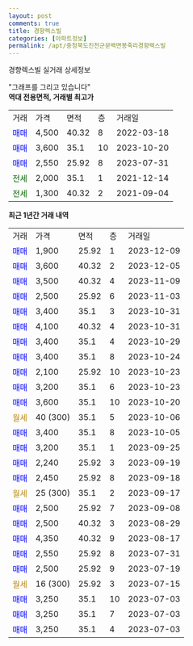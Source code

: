 ```yaml
---
layout: post
comments: true
title: 경향렉스빌
categories: [아파트정보]
permalink: /apt/충청북도진천군문백면봉죽리경향렉스빌
---
```


경향렉스빌 실거래 상세정보

<script type="text/javascript">
  google.charts.load('current', {'packages':['line', 'corechart']});
  google.charts.setOnLoadCallback(drawChart);

  function drawChart() {
    var data = new google.visualization.DataTable();
    data.addColumn('date', '거래일');
    data.addColumn('number', "매매");
    data.addColumn('number', "전세");
    data.addColumn('number', "전매");

    data.addRows([[new Date(Date.parse("2023-12-09")), 1900, null, null], [new Date(Date.parse("2023-12-05")), 3600, null, null], [new Date(Date.parse("2023-11-09")), 3500, null, null], [new Date(Date.parse("2023-11-03")), 2500, null, null], [new Date(Date.parse("2023-10-31")), 3400, null, null], [new Date(Date.parse("2023-10-31")), 4100, null, null], [new Date(Date.parse("2023-10-29")), 3400, null, null], [new Date(Date.parse("2023-10-24")), 3400, null, null], [new Date(Date.parse("2023-10-23")), 2100, null, null], [new Date(Date.parse("2023-10-23")), 3200, null, null], [new Date(Date.parse("2023-10-20")), 3600, null, null], [new Date(Date.parse("2023-10-06")), null, null, null], [new Date(Date.parse("2023-10-05")), 3400, null, null], [new Date(Date.parse("2023-09-25")), 3200, null, null], [new Date(Date.parse("2023-09-19")), 2240, null, null], [new Date(Date.parse("2023-09-18")), 2450, null, null], [new Date(Date.parse("2023-09-17")), null, null, null], [new Date(Date.parse("2023-09-08")), 2500, null, null], [new Date(Date.parse("2023-08-29")), 2500, null, null], [new Date(Date.parse("2023-08-17")), 4350, null, null], [new Date(Date.parse("2023-07-31")), 2550, null, null], [new Date(Date.parse("2023-07-19")), 2500, null, null], [new Date(Date.parse("2023-07-15")), null, null, null], [new Date(Date.parse("2023-07-03")), 3250, null, null], [new Date(Date.parse("2023-07-03")), 3250, null, null], [new Date(Date.parse("2023-07-03")), 3250, null, null]]);

    var options = {
      hAxis: {
        format: 'yyyy/MM/dd'
      },    
      lineWidth: 0,
      pointsVisible: true,    
      title: '최근 1년간 유형별 실거래가 분포',
      legend: { position: 'bottom' }
    };

    var formatter = new google.visualization.NumberFormat({pattern:'###,###'} );
    formatter.format(data, 1);
    formatter.format(data, 2);
    
    setTimeout(function() {
        var chart = new google.visualization.LineChart(document.getElementById('columnchart_material'));
        chart.draw(data, (options));
        document.getElementById('loading').style.display = 'none';
    }, 200);
  }
</script>


<div id="loading" style="z-index:20; display: block; margin-left: 0px">"그래프를 그리고 있습니다"</div>
<div id="columnchart_material" style="width: 95%; margin-left: 0px; display: block"></div>
<!-- contents start -->
<b>역대 전용면적, 거래별 최고가</b>
<table class="sortable">
    <tr>
      <td>거래</td>
      <td>가격</td>
      <td>면적</td>
      <td>층</td>
      <td>거래일</td>
    </tr>
        <tr>
          <td><a style="color: blue">매매</a></td>
          <td>4,500</td>
          <td>40.32</td>
          <td>8</td>
          <td>2022-03-18</td>
        </tr>            <tr>
          <td><a style="color: blue">매매</a></td>
          <td>3,600</td>
          <td>35.1</td>
          <td>10</td>
          <td>2023-10-20</td>
        </tr>            <tr>
          <td><a style="color: blue">매매</a></td>
          <td>2,550</td>
          <td>25.92</td>
          <td>8</td>
          <td>2023-07-31</td>
        </tr>        
        <tr>
              <td><a style="color: darkgreen">전세</a></td>
              <td>2,000</td>
              <td>35.1</td>
              <td>1</td>
              <td>2021-12-14</td>
            </tr>            <tr>
              <td><a style="color: darkgreen">전세</a></td>
              <td>1,300</td>
              <td>40.32</td>
              <td>2</td>
              <td>2021-09-04</td>
            </tr>        
    
</table>

<b>최근 1년간 거래 내역</b>

<table class="sortable">
    <tr>
      <td>거래</td>
      <td>가격</td>
      <td>면적</td>
      <td>층</td>
      <td>거래일</td>
    </tr>
    <tr>
      <td><a style="color: blue">매매</a></td>
      <td>1,900</td>
      <td>25.92</td>
      <td>1</td>
      <td>2023-12-09</td>
    </tr>          <tr>
      <td><a style="color: blue">매매</a></td>
      <td>3,600</td>
      <td>40.32</td>
      <td>2</td>
      <td>2023-12-05</td>
    </tr>          <tr>
      <td><a style="color: blue">매매</a></td>
      <td>3,500</td>
      <td>40.32</td>
      <td>4</td>
      <td>2023-11-09</td>
    </tr>          <tr>
      <td><a style="color: blue">매매</a></td>
      <td>2,500</td>
      <td>25.92</td>
      <td>6</td>
      <td>2023-11-03</td>
    </tr>          <tr>
      <td><a style="color: blue">매매</a></td>
      <td>3,400</td>
      <td>35.1</td>
      <td>3</td>
      <td>2023-10-31</td>
    </tr>          <tr>
      <td><a style="color: blue">매매</a></td>
      <td>4,100</td>
      <td>40.32</td>
      <td>4</td>
      <td>2023-10-31</td>
    </tr>          <tr>
      <td><a style="color: blue">매매</a></td>
      <td>3,400</td>
      <td>35.1</td>
      <td>4</td>
      <td>2023-10-29</td>
    </tr>          <tr>
      <td><a style="color: blue">매매</a></td>
      <td>3,400</td>
      <td>35.1</td>
      <td>8</td>
      <td>2023-10-24</td>
    </tr>          <tr>
      <td><a style="color: blue">매매</a></td>
      <td>2,100</td>
      <td>25.92</td>
      <td>10</td>
      <td>2023-10-23</td>
    </tr>          <tr>
      <td><a style="color: blue">매매</a></td>
      <td>3,200</td>
      <td>35.1</td>
      <td>6</td>
      <td>2023-10-23</td>
    </tr>          <tr>
      <td><a style="color: blue">매매</a></td>
      <td>3,600</td>
      <td>35.1</td>
      <td>10</td>
      <td>2023-10-20</td>
    </tr>          <tr>
      <td><a style="color: darkgoldenrod">월세</a></td>
      <td>40 (300)</td>
      <td>35.1</td>
      <td>5</td>
      <td>2023-10-06</td>
    </tr>          <tr>
      <td><a style="color: blue">매매</a></td>
      <td>3,400</td>
      <td>35.1</td>
      <td>8</td>
      <td>2023-10-05</td>
    </tr>          <tr>
      <td><a style="color: blue">매매</a></td>
      <td>3,200</td>
      <td>35.1</td>
      <td>1</td>
      <td>2023-09-25</td>
    </tr>          <tr>
      <td><a style="color: blue">매매</a></td>
      <td>2,240</td>
      <td>25.92</td>
      <td>3</td>
      <td>2023-09-19</td>
    </tr>          <tr>
      <td><a style="color: blue">매매</a></td>
      <td>2,450</td>
      <td>25.92</td>
      <td>8</td>
      <td>2023-09-18</td>
    </tr>          <tr>
      <td><a style="color: darkgoldenrod">월세</a></td>
      <td>25 (300)</td>
      <td>35.1</td>
      <td>2</td>
      <td>2023-09-17</td>
    </tr>          <tr>
      <td><a style="color: blue">매매</a></td>
      <td>2,500</td>
      <td>25.92</td>
      <td>7</td>
      <td>2023-09-08</td>
    </tr>          <tr>
      <td><a style="color: blue">매매</a></td>
      <td>2,500</td>
      <td>40.32</td>
      <td>3</td>
      <td>2023-08-29</td>
    </tr>          <tr>
      <td><a style="color: blue">매매</a></td>
      <td>4,350</td>
      <td>40.32</td>
      <td>9</td>
      <td>2023-08-17</td>
    </tr>          <tr>
      <td><a style="color: blue">매매</a></td>
      <td>2,550</td>
      <td>25.92</td>
      <td>8</td>
      <td>2023-07-31</td>
    </tr>          <tr>
      <td><a style="color: blue">매매</a></td>
      <td>2,500</td>
      <td>25.92</td>
      <td>9</td>
      <td>2023-07-19</td>
    </tr>          <tr>
      <td><a style="color: darkgoldenrod">월세</a></td>
      <td>16 (300)</td>
      <td>25.92</td>
      <td>3</td>
      <td>2023-07-15</td>
    </tr>          <tr>
      <td><a style="color: blue">매매</a></td>
      <td>3,250</td>
      <td>35.1</td>
      <td>10</td>
      <td>2023-07-03</td>
    </tr>          <tr>
      <td><a style="color: blue">매매</a></td>
      <td>3,250</td>
      <td>35.1</td>
      <td>7</td>
      <td>2023-07-03</td>
    </tr>          <tr>
      <td><a style="color: blue">매매</a></td>
      <td>3,250</td>
      <td>35.1</td>
      <td>4</td>
      <td>2023-07-03</td>
    </tr>      </table>
<!-- contents end -->    

